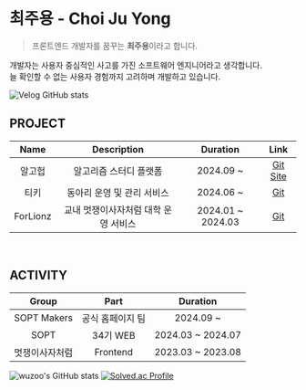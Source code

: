 # 최주용 - Choi Ju Yong

> 프론트엔드 개발자를 꿈꾸는 **최주용**이라고 합니다.

개발자는 사용자 중심적인 사고를 가진 소프트웨어 엔지니어라고 생각합니다. <br />
늘 확인할 수 없는 사용자 경험까지 고려하며 개발하고 있습니다.

![Velog GitHub stats](https://velog-github-badge.vercel.app/badge/wuzoo)

## PROJECT
|Name|Description|Duration|Link|
|:---:|:------:|:----:|:---:|
|알고헙|알고리즘 스터디 플랫폼|2024.09 ~|[Git](https://github.com/GAMZA-BAT/algohub-client) [Site](http://algohub.kr/)|
|티키|동아리 운영 및 관리 서비스|2024.06 ~ |[Git](https://github.com/Team-Tiki/tiki-client)|
|ForLionz|교내 멋쟁이사자처럼 대학 운영 서비스|2024.01 ~ 2024.03|[Git](https://github.com/wuzoo/ForLionz12_FE)||

<br />

## ACTIVITY
|Group|Part|Duration|
|:---:|:----:|:---:|
|SOPT Makers|공식 홈페이지 팀|2024.09 ~ |
|SOPT|34기 WEB|2024.03 ~ 2024.07|
|멋쟁이사자처럼|Frontend|2023.03 ~ 2023.08|

![wuzoo's GitHub stats](https://github-readme-stats.vercel.app/api?username=wuzoo&include_all_commits=True&show_icons=true&theme=dark)
[![Solved.ac Profile](http://mazassumnida.wtf/api/v2/generate_badge?boj=jeon2308)](https://solved.ac/jeon2308/)

<!--
**wuzoo/wuzoo** is a ✨ _special_ ✨ repository because its `README.md` (this file) appears on your GitHub profile.

Here are some ideas to get you started:

- 🔭 I’m currently working on ...
- 🌱 I’m currently learning ...
- 👯 I’m looking to collaborate on ...
- 🤔 I’m looking for help with ...
- 💬 Ask me about ...
- 📫 How to reach me: ...
- 😄 Pronouns: ...
- ⚡ Fun fact: ...
-->
